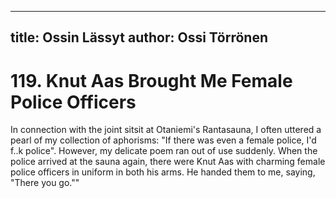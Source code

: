 
---
title: Ossin Lässyt
author: Ossi Törrönen
---

    
# 119. Knut Aas Brought Me Female Police Officers

In connection with the joint sitsit at Otaniemi's Rantasauna, I often uttered a pearl of my collection of aphorisms: "If there was even a female police, I'd f..k police". However, my delicate poem ran out of use suddenly. When the police arrived at the sauna again, there were Knut Aas with charming female police officers in uniform in both his arms. He handed them to me, saying, "There you go.""
